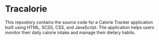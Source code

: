 # Tracalorie
This repository contains the source code for a Calorie Tracker application built using HTML, SCSS, CSS, and JavaScript. The application helps users monitor their daily calorie intake and manage their dietary habits.
